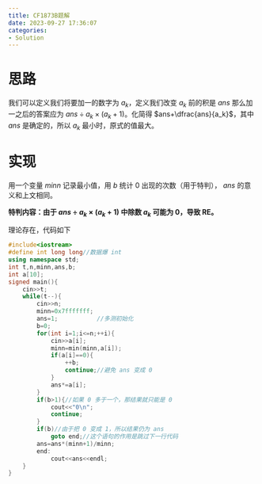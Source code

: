 ```yaml
---
title: CF1873B题解
date: 2023-09-27 17:36:07
categories:
- Solution
---
```


# 思路

我们可以定义我们将要加一的数字为 $a_k$，定义我们改变 $a_k$ 前的积是 $ans$ 那么加一之后的答案应为 $ans \div a_k \times (a_k+1)$。化简得 $ans+\dfrac{ans}{a_k}$，其中 $ans$ 是确定的，所以 $a_k$ 最小时，原式的值最大。

# 实现

用一个变量 $minn$ 记录最小值，用 $b$ 统计 $0$ 出现的次数（用于特判），
$ans$ 的意义和上文相同。

**特判内容：由于 $ans \div a_k \times (a_k+1)$ 中除数 $a_k$ 可能为 $0$，导致 RE。**

<!--more-->

理论存在，代码如下

```cpp
#include<iostream>
#define int long long//数据爆 int 
using namespace std;
int t,n,minn,ans,b;
int a[10];
signed main(){
	cin>>t;
	while(t--){
		cin>>n;
		minn=0x7fffffff;
		ans=1;           //多测初始化 
		b=0;
		for(int i=1;i<=n;++i){
			cin>>a[i];
			minn=min(minn,a[i]);
			if(a[i]==0){
				++b;
				continue;//避免 ans 变成 0 
			}
			ans*=a[i];
		}
		if(b>1){//如果 0 多于一个，那结果就只能是 0 
			cout<<"0\n";
			continue;
		}
		if(b)//由于把 0 变成 1，所以结果仍为 ans 
			goto end;//这个语句的作用是跳过下一行代码 
		ans=ans*(minn+1)/minn;
		end:
			cout<<ans<<endl;
	}
}
```

